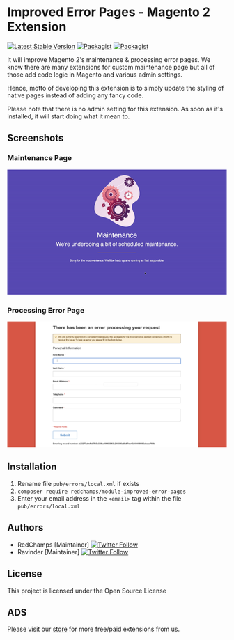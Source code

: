 # Improved Error Pages - Magento 2 Extension 

[![Latest Stable Version](https://img.shields.io/packagist/v/redchamps/module-improved-error-pages.svg?style=flat-square)](https://packagist.org/packages/redchamps/module-improved-error-pages)  [![Packagist](https://img.shields.io/packagist/dt/redchamps/module-improved-error-pages.svg?style=flat-square)](https://packagist.org/packages/redchamps/module-improved-error-pages/stats) [![Packagist](https://img.shields.io/packagist/dm/redchamps/module-improved-error-pages.svg?style=flat-square)](https://packagist.org/packages/redchamps/module-improved-error-pages/stats)

It will improve Magento 2's maintenance & processing error pages. We know there are many extensions for custom maintenance page but all of those add code logic in Magento and various admin settings.

Hence, motto of developing this extension is to simply update the styling of native pages instead of adding any fancy code.

Please note that there is no admin setting for this extension. As soon as it's installed, it will start doing what it mean to.    


## Screenshots
### Maintenance Page
![Maintenance Page](https://raw.githubusercontent.com/redchamps/repo-images/master/improved-error-pages/magento-improved-maintenance-page.gif)

### Processing Error Page

![Processing Error Page](https://raw.githubusercontent.com/redchamps/repo-images/master/improved-error-pages/magento-improved-processing-error-page.png)


## Installation

1. Rename file `pub/errors/local.xml` if exists
2. `composer require redchamps/module-improved-error-pages`
3. Enter your email address in the `<email>` tag within the file `pub/errors/local.xml`
## Authors

- RedChamps [Maintainer] [![Twitter Follow](https://img.shields.io/twitter/follow/_redChamps.svg?style=social)](https://twitter.com/_redChamps)
- Ravinder [Maintainer] [![Twitter Follow](https://img.shields.io/twitter/follow/_iAmRav.svg?style=social)](https://twitter.com/_iAmRav)


## License

This project is licensed under the Open Source License 

## ADS

Please visit our [store](https://redchamps.com) for more free/paid extensions from us.
